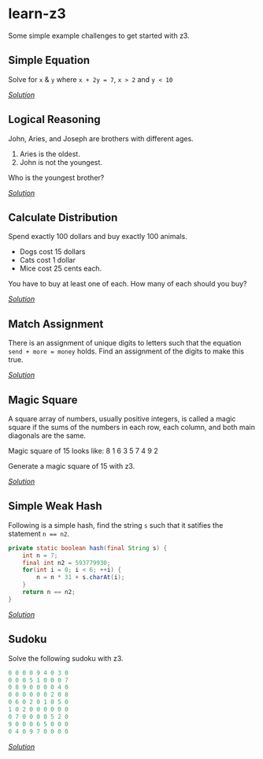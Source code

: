# learn-z3

Some simple example challenges to get started with z3.

## Simple Equation

Solve for `x` & `y` where `x + 2y = 7`, `x > 2` and `y < 10`

_[Solution](./1-simple-equation.py)_

## Logical Reasoning

John, Aries, and Joseph are brothers with different ages.

1. Aries is the oldest.
2. John is not the youngest.

Who is the youngest brother?

_[Solution](./2-logical-reasoning.py)_

## Calculate Distribution

Spend exactly 100 dollars and buy exactly 100 animals. 

- Dogs cost 15 dollars
- Cats cost 1 dollar
- Mice cost 25 cents each. 

You have to buy at least one of each. How many of each should you buy?

_[Solution](./3-calculate-distribution.py)_

## Match Assignment

There is an assignment of unique digits to letters such that the equation `send + more = money` holds. 
Find an assignment of the digits to make this true.

_[Solution](./4-match-assignments.py)_

## Magic Square

A square array of numbers, usually positive integers, is called a magic square
if the sums of the numbers in each row, each column, and both main diagonals are the same.

Magic square of 15 looks like:
8 1 6
3 5 7
4 9 2

Generate a magic square of 15 with z3.

_[Solution](./5-magic-square.py)_

## Simple Weak Hash

Following is a simple hash, find the string `s` such that it satifies the statement `n == n2`.

```java
private static boolean hash(final String s) {
    int n = 7;
    final int n2 = 593779930;
    for(int i = 0; i < 6; ++i) {
        n = n * 31 + s.charAt(i);
    }
    return n == n2;
}
```

_[Solution](./6-simple-weak-hash.py)_

## Sudoku

Solve the following sudoku with z3.

```py
0 0 0 0 9 4 0 3 0
0 0 0 5 1 0 0 0 7
0 8 9 0 0 0 0 4 0
0 0 0 0 0 0 2 0 8
0 6 0 2 0 1 0 5 0
1 0 2 0 0 0 0 0 0
0 7 0 0 0 0 5 2 0
9 0 0 0 6 5 0 0 0
0 4 0 9 7 0 0 0 0
```

_[Solution](./7-sudoku-solver.py)_